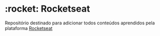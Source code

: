 <h1>:rocket: Rocketseat</h1>

<p>
  Repositório destinado para adicionar todos conteúdos aprendidos pela plataforma <a href="https://www.rocketseat.com.br/" target="_blank">Rocketseat</a>
</p>
